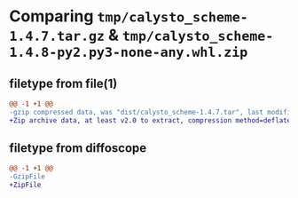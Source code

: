 # Comparing `tmp/calysto_scheme-1.4.7.tar.gz` & `tmp/calysto_scheme-1.4.8-py2.py3-none-any.whl.zip`

## filetype from file(1)

```diff
@@ -1 +1 @@
-gzip compressed data, was "dist/calysto_scheme-1.4.7.tar", last modified: Thu Nov 25 16:38:00 2021, max compression
+Zip archive data, at least v2.0 to extract, compression method=deflate
```

## filetype from diffoscope

```diff
@@ -1 +1 @@
-GzipFile
+ZipFile
```

